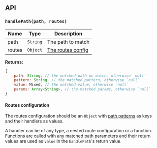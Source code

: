 
## API

### `handlePath(path, routes)`

| Name | Type | Description |
|------|------|-------------|
| path | `String` | The path to match |
| routes | `Object` | [The routes config](#routes-configuration) |

**Returns:**

```javascript
{
	path: String, // the matched path on match, otherwise `null`
	pattern: String, // the matched pattern, otherwise `null`
	value: Mixed, // the matched value, otherwise `null`
	params: Array<String>, // the matched params, otherwise `null`
}
```

#### Routes configuration

The routes configuration should be an `Object` with [path patterns](https://github.com/pillarjs/path-to-regexp#parameters) as keys and their handlers as values.

A handler can be of any type, a nested route configuration or a function. Functions are called with any matched path parameters and their return values are used as `value` in the `handlePath`'s return value.
